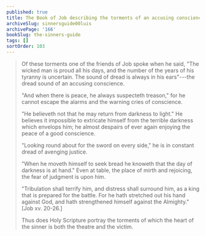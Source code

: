 ```yaml
---
published: true
title: The Book of Job describing the torments of an accusing conscience
archiveSlug: sinnersguide00luis
archivePage: '166'
bookSlug: the-sinners-guide
tags: []
sortOrder: 103
---
```


> Of these torments one of the friends of Job spoke when he said, "The wicked man is proud all his days, and the number of the years of his tyranny is uncertain. The sound of dread is always in his ears"---the dread sound of an accusing conscience.
> 
> "And when there is peace, he always suspecteth treason," for he cannot escape the alarms and the warning cries of conscience.
> 
> "He believeth not that he may return from darkness to light." He believes it impossible to extricate himself from the terrible darkness which envelops him; he almost despairs of ever again enjoying the peace of a good conscience.
> 
> "Looking round about for the sword on every side," he is in constant dread of avenging justice.
> 
> "When he moveth himself to seek bread he knoweth that the day of darkness is at hand." Even at table, the place of mirth and rejoicing, the fear of judgment is upon him.
> 
> "Tribulation shall terrify him, and distress shall surround him, as a king that is prepared for the battle. For he hath stretched out his hand against God, and hath strengthened himself against the Almighty." [Job xv. 20-26.]
> 
> Thus does Holy Scripture portray the torments of which the heart of the sinner is both the theatre and the victim.

